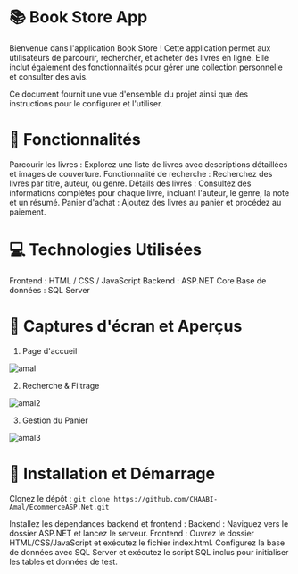 # 📚 Book Store App
Bienvenue dans l'application Book Store ! Cette application permet aux utilisateurs de parcourir, rechercher, et acheter des livres en ligne. Elle inclut également des fonctionnalités pour gérer une collection personnelle et consulter des avis.

Ce document fournit une vue d'ensemble du projet ainsi que des instructions pour le configurer et l'utiliser.

# 📜 Fonctionnalités
Parcourir les livres : Explorez une liste de livres avec descriptions détaillées et images de couverture.
Fonctionnalité de recherche : Recherchez des livres par titre, auteur, ou genre.
Détails des livres : Consultez des informations complètes pour chaque livre, incluant l'auteur, le genre, la note et un résumé.
Panier d'achat : Ajoutez des livres au panier et procédez au paiement.

# 💻 Technologies Utilisées
Frontend : HTML / CSS / JavaScript
Backend : ASP.NET Core
Base de données : SQL Server

# 📄 Captures d'écran et Aperçus
1. Page d'accueil




![amal](https://github.com/user-attachments/assets/ad7778b5-c577-478d-a962-8119245a877c)


2. Recherche & Filtrage


![amal2](https://github.com/user-attachments/assets/0f926588-ae7e-47b6-a60e-bbfd215b8552)




3. Gestion du Panier



![amal3](https://github.com/user-attachments/assets/2658de14-82fd-4bcf-a960-bcc1144c052f)

# 🚀 Installation et Démarrage
Clonez le dépôt :
`git clone https://github.com/CHAABI-Amal/EcommerceASP.Net.git`

Installez les dépendances backend et frontend :
Backend : Naviguez vers le dossier ASP.NET et lancez le serveur.
Frontend : Ouvrez le dossier HTML/CSS/JavaScript et exécutez le fichier index.html.
Configurez la base de données avec SQL Server et exécutez le script SQL inclus pour initialiser les tables et données de test.



